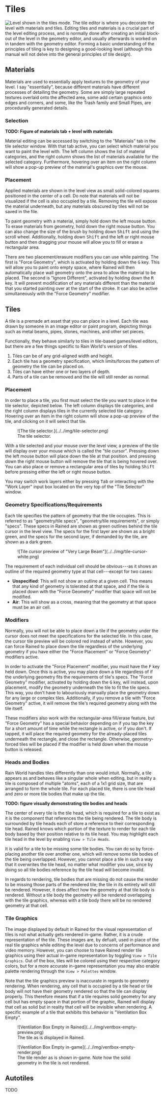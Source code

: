 # Tiles
![Level shown in the tiles mode.](../../img/tile-editor.png)
The tile editor is where you decorate the level with materials and tiles. Editing tiles and materials is a crucial part of the level editing process, and is normally done after creating an initial block-out of the level in the geometry editor, and usually afterwards is worked on in tandem with the geometry editor. Forming a basic understanding of the principles of tiling is key to designing a good-looking level (although this manual will not delve into the general principles of tile design).

## Materials
Materials are used to essentially apply textures to the geometry of your level. I say "essentially", because different materials have different processes of detailing the geometry. Some are simply large repeated textures overlaid onto the affected area, some add certain graphics onto edges and corners, and some, like the Trash family and Small Pipes, are procedurally generated details.

### Selection
**TODO: Figure of materials tab + level with materials**

Material editing can be accessed by switching to the "Materials" tab in the tile selector window. With that tab active, you can select which material you want to paint the level with. The left column shows the list of material categories, and the right column shows the list of materials available for the selected category. Furthermore, hovering over an item on the right column will show a pop-up preview of the material's graphics over the mouse.

### Placement
Applied materials are shown in the level view as small solid-colored squares positioned in the center of a cell. Do note that materials will not be visualized if the cell is also occupied by a tile. Removing the tile will expose the material underneath, but any materials obscured by tiles will not be saved in the file.

To paint geometry with a material, simply hold down the left mouse button. To erase materials from geometry, hold down the right mouse button. You can also change the size of the brush by holding down <kbd>Shift</kbd> and using the scroll wheel. Additionally, holding down <kbd>Shift</kbd> and the left or right mouse button and then dragging your mouse will allow you to fill or erase a rectangular area.

There are two placement/erasure modifiers you can use while painting. The first is "Force Geometry", which is activated by holding down the <kbd>G</kbd> key. This will allow you to paint onto empty space, where Rained will then automatically place wall geometry onto the area to allow the material to be placed. The second is "Ignore Different", activated by holding down the <kbd>R</kbd> key. It will prevent modification of any materials different than the material that you started painting over at the start of the stroke. It can also be active simultaneously with the "Force Geometry" modifier.

## Tiles
A tile is a premade art asset that you can place in a level. Each tile was drawn by someone in an image editor or paint program, depicting things such as metal beams, pipes, stones, machines, and other set pieces.

Functionally, they behave similarly to tiles in tile-based games/level editors, but there are a few things specific to Rain World's version of tiles.

1. Tiles can be of any grid-aligned width and height.
2. Each tile has a geometry specification, which limits/forces the pattern of geometry the tile can be placed on.
3. Tiles can have either one or two layers of depth.
4. Parts of a tile can be removed and the tile will still render as normal.

### Placement
In order to place a tile, you first must select the tile you want to place in the tile selector, depicted below. The left column displays tile categories, and the right column displays tiles in the currently selected tile category. Hovering over an item in the right column will show a pop-up preview of the tile, and clicking on it will select that tile.

<figure markdown="span">
    ![The tile selector.](../../img/tile-selector.png)
    <figcaption>The tile selector.</figcaption>
</figure>

With a tile selected and your mouse over the level view, a preview of the tile will display over your mouse which is called the "tile cursor". Pressing down the left mouse button will place down the tile at that position. and pressing down the right mouse button will remove the tile that is being hovered over. You can also place or remove a rectangular area of tiles by holding <kbd>Shift</kbd> before pressing either the left or right mouse button.

You may switch work layers either by pressing <kbd>Tab</kbd> or interacting with the "Work Layer" input box located on the very top of the "Tile Selector" window. 

### Geometry Specifications/Requirements
Each tile specifies the pattern of geometry that the tile occupies. This is referred to as "geometry/tile specs", "geometry/tile requirements", or simply "specs". These specs in Rained are shown as green outlines behind the tile cursor in the level view. The specs for the first layer are shown as a bright green, and the specs for the second layer, if demanded by the tile, are shown as a dark green.

<figure markdown="span">
    ![Tile cursor preview of "Very Large Beam"](../../img/tile-cursor-white.png)
</figure>

The requirement of each individual cell should be obvious---as it shows an outline of the required geometry type at that cell---except for two cases:

- **Unspecified**: This will not show an outline at a given cell. This means that any kind of geometry is tolerated at that space, and if the tile is placed down with the "Force Geometry" modifier that space will not be modified.
- **Air**: This will show as a cross, meaning that the geometry at that space must be an air cell.

### Modifiers
Normally, you will not be able to place down a tile if the geometry under the cursor does not meet the specifications for the selected tile. In this case, the cursor tile preview will be colored red instead of white. However, you can force Rained to place down the tile regardless of the underlying geometry if you have either the "Force Placement" or "Force Geometry" modifiers active.

In order to activate the "Force Placement" modifier, you must have the <kbd>F</kbd> key held down. Once this is active, you may
place down a tile regardless of if the underlying geometry fits the requirements of tile's specs. The "Force Geometry" modifier, activated by holding down the <kbd>G</kbd> key, will instead, upon placement, modify the geometry underneath the tile to fit the tile specs. This way, you don't have to labouriously manually place the geometry down for any large or complex tiles. Additionally, if you remove a tile with "Force Geometry" active, it will remove the tile's required geometry along with the tile itself.

These modifiers also work with the rectangular-area fill/erase feature, but "Force Geometry" has a special behavior depending on if you tap the key for a short amount of time while the rectangle is active, or if you don't. If tapped, it will place the required geometry for the already-placed tiles underneath the rectangle, and close the rectangle. Otherwise, geometry-forced tiles will be placed if the modifier is held down when the mouse button is released.

### Heads and Bodies

Rain World handles tiles differently than one would intuit. Normally, a tile appears as and behaves like a singular whole when editing, but in reality a tile is composed of multiple "atoms", each of a 1x1 grid size, that are arranged to form the whole tile. For each placed tile, there is one tile head and zero or more tile bodies that make up the tile.

**TODO: figure visually demonstrating tile bodies and heads**

The center of every tile is the tile head, which is required for a tile to exist as it is the component that references the tile being rendered. The tile body is surrounded by tile heads each of store a reference to their corresponding tile head. Rained knows which portion of the texture to render for each tile body based by their position relative to its tile head. You may highlight each tile head in the level by enabling `View > Tile Heads`.

It is valid for a tile to be missing some tile bodies. You can do so by force-placing another tile over another one, which will remove some tile bodies of the tile being overlapped. However, you cannot place a tile in such a way that it overwrites the tile head, no matter what modifier you use, since by doing so all tile bodies reference by the tile head will become invalid.

In regards to rendering, tile bodies that are missing do not cause the render to be missing those parts of the rendered tile; the tile in its entirety will still be rendered. However, it does affect how the geometry at that tile body is rendered. Without a tile body the geometry will be rendered overlapping with the tile graphics, whereas with a tile body there will be no rendered geometry at that cell.

### Tile Graphics
The image displayed by default in Rained for the visual representation of tiles is not what actually gets rendered in-game. Rather, it is a crude representation of the tile. These images are, by defualt, used in place of the real tile graphics while editing the level due to concerns of performance and video memory. However, you can choose to have Rained render tile graphics using their actual in-game representation by toggling `View > Tile Graphics`. Out of the box, tiles will be colored using their respective category colors, but for a more accurate in-game representation you may also enable palette rendering through the `View > Palettes` window.

Note that the tile graphics preview is inaccurate in regards to geometry rendering. When rendering, any cell that is occupied by a tile head or tile body will not have their geometry rendered so that the tile can display properly. This therefore means that if a tile requires solid geometry for any cell but has empty space in that portion of the graphic, Rained will display that cell as solid but in reality that cell will be invisible when rendering. A specific example of a tile that exhibits this behavior is "Ventilation Box Empty".

<figure markdown="span">
    ![Ventilation Box Empty in Rained](../../img/ventbox-empty-preview.png)
    <figcaption>The tile as is displayed in Rained.</figcaption>
</figure>

<figure markdown="span">
    ![Ventilation Box Empty in-game](../../img/ventbox-empty-render.png)
    <figcaption>The tile render as is shown in-game. Note how the solid geometry in the tile is not rendered.</figcaption>
</figure>

## Autotiles
TODO